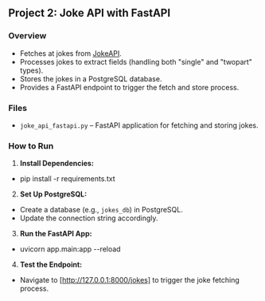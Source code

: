 ## Project 2: Joke API with FastAPI

### Overview
- Fetches at jokes from [JokeAPI](https://v2.jokeapi.dev/).
- Processes jokes to extract fields (handling both "single" and "twopart" types).
- Stores the jokes in a PostgreSQL database.
- Provides a FastAPI endpoint to trigger the fetch and store process.

### Files
- `joke_api_fastapi.py` – FastAPI application for fetching and storing jokes.

### How to Run
1. **Install Dependencies:**
- pip install -r requirements.txt
2. **Set Up PostgreSQL:**
- Create a database (e.g., `jokes_db`) in PostgreSQL.
- Update the connection string accordingly.
3. **Run the FastAPI App:**
- uvicorn app.main:app --reload
4. **Test the Endpoint:**
- Navigate to [http://127.0.0.1:8000/jokes] to trigger the joke fetching process.

